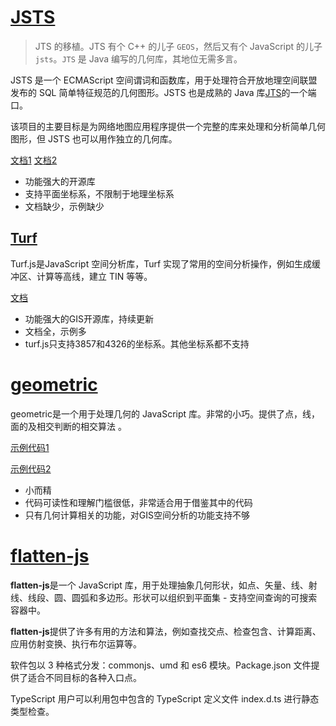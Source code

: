 # [JSTS](https://github.com/bjornharrtell/jsts?tab=readme-ov-file)

> JTS 的移植。JTS 有个 C++ 的儿子 `GEOS`，然后又有个 JavaScript 的儿子 `jsts`。`JTS` 是 Java 编写的几何库，其地位无需多言。

JSTS 是一个 ECMAScript 空间谓词和函数库，用于处理符合开放地理空间联盟发布的 SQL 简单特征规范的几何图形。JSTS 也是成熟的 Java 库[JTS](https://github.com/locationtech/jts)的一个端口。

该项目的主要目标是为网络地图应用程序提供一个完整的库来处理和分析简单几何图形，但 JSTS 也可以用作独立的几何库。

[文档1](https://locationtech.github.io/jts/javadoc/) [文档2](https://github.com/locationtech/jts/blob/master/doc/JTS%20Developer%20Guide.pdf)

- 功能强大的开源库
- 支持平面坐标系，不限制于地理坐标系
- 文档缺少，示例缺少  



## [Turf](https://github.com/Turfjs/turf)

Turf.js是JavaScript 空间分析库，Turf 实现了常用的空间分析操作，例如生成缓冲区、计算等高线，建立 TIN 等等。

[文档](http://turfjs.org/)

- 功能强大的GIS开源库，持续更新
- 文档全，示例多
- turf.js只支持3857和4326的坐标系。其他坐标系都不支持



# [geometric](https://github.com/HarryStevens/geometric)

geometric是一个用于处理几何的 JavaScript 库。非常的小巧。提供了点，线，面的及相交判断的相交算法 。

[示例代码1](https://bl.ocks.org/HarryStevens/c4eddfb97535e8e01643325cb43175ff)

[示例代码2](https://bl.ocks.org/HarryStevens/5fe49df19892c04dfb9883c217571409)

- 小而精
- 代码可读性和理解门槛很低，非常适合用于借鉴其中的代码
- 只有几何计算相关的功能，对GIS空间分析的功能支持不够



# [flatten-js](https://github.com/alexbol99/flatten-js)

**flatten-js**是一个 JavaScript 库，用于处理抽象几何形状，如点、矢量、线、射线、线段、圆、圆弧和多边形。形状可以组织到平面集 - 支持空间查询的可搜索容器中。

**flatten-js**提供了许多有用的方法和算法，例如查找交点、检查包含、计算距离、应用仿射变换、执行布尔运算等。

软件包以 3 种格式分发：commonjs、umd 和 es6 模块。Package.json 文件提供了适合不同目标的各种入口点。

TypeScript 用户可以利用包中包含的 TypeScript 定义文件 index.d.ts 进行静态类型检查。